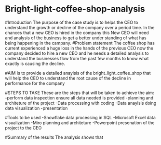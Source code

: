 # Bright-light-coffee-shop-analysis
#Introduction
The purpose of the case study is to helps the CEO to understand the growth or decline of the company over a period time. In the chances that a new CEO is hired in the company this New CEO will need and analysis of the business to get a better under standing of what has being happening in the campany.
#Problem statement
The coffee shop has current experienced a huge loss in the hands of the previous CEO now the company decided to hire a new CEO and he needs a detailed analysis to understand the businesses flow from the past few months to know what exactly is causing the decline.

#AIM 
Is to provide a detailed anaylsis of the bright_light_coffee_shop that will help the CEO to understand the root cause of the decline in performance for the company

#STEPS TO TAKE
These are the steps that will be taken to achieve the aim:
-perform data inspection ensure all data needed is provided
-planning and architeture of the project
-Data processing with coding 
-Data anaylsis doing data visualization
-presentation 

#Tools to be used
-Snowflake
data processing in SQL
-Microsoft Excel
data visualization
-Miro
planning and architeture
-Powerpoint
presenation of the project to the CEO

#Summary of the results
The analysis shows that 



